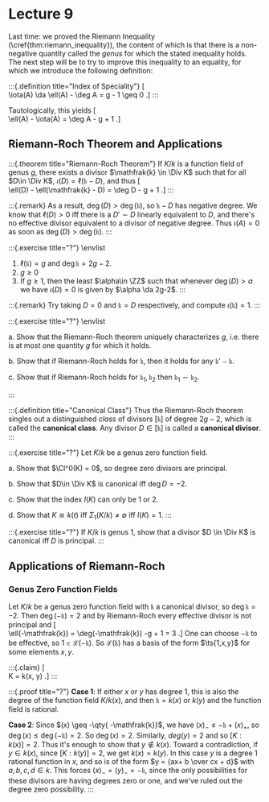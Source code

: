 # Lecture 9

Last time: we proved the Riemann Inequality (\cref{thm:riemann_inequality}), the content of which is that there is a non-negative quantity called the *genus* for which the stated inequality holds.
The next step will be to try to improve this inequality to an equality, for which we introduce the following definition:

:::{.definition title="Index of Speciality"}
\[  
\iota(A) \da \ell(A) - \deg A = g - 1 \geq 0
.\]
:::

Tautologically, this yields
\[  
\ell(A) - \iota(A) = \deg A - g + 1
.\]

## Riemann-Roch Theorem and Applications

:::{.theorem title="Riemann-Roch Theorem"}
If $K/k$ is a function field of genus $g$, there exists a divisor $\mathfrak{k} \in \Div K$ such that for all $D\in \Div K$, $\iota(D) = \ell(\mathfrak{k} - D)$, and thus
\[  
\ell(D) - \ell(\mathfrak{k} - D) = \deg D - g + 1
.\]
:::

:::{.remark}
As a result, $\deg(D) > \deg(\mathfrak{k})$, so $\mathfrak{k} - D$ has negative degree.
We know that $\ell(D) > 0$ iff there is a $D' \sim D$ linearly equivalent to $D$, and there's no effective divisor equivalent to a divisor of negative degree.
Thus $\iota(A) = 0$ as soon as $\deg(D) > \deg(\mathfrak{k})$.
:::

:::{.exercise title="?"}
\envlist

1. $\ell(\mathfrak{k}) = g$ and $\deg \mathfrak{k} = 2g-2$.
2. $g\geq 0$
3. If $g\geq 1$, then the least $\alpha\in \ZZ$ such that whenever $\deg(D) > \alpha$ we have $\iota(D) = 0$ is given by $\alpha \da 2g-2$.
:::

:::{.remark}
Try taking $D=0$ and $\mathfrak{k} = D$ respectively, and compute $\iota(\mathfrak{k}) = 1$.
:::

:::{.exercise title="?"}
\envlist

a. Show that the Riemann-Roch theorem uniquely characterizes $g$, i.e. there is at most one quantity $g$ for which it holds.

b. Show that if Riemann-Roch holds for $\mathfrak{k}$, then it holds for any $\mathfrak{k}' \sim \mathfrak{k}$.

c. Show that if Riemann-Roch holds for $\mathfrak{k}_1, \mathfrak{k}_2$ then $\mathfrak{k}_1 \sim \mathfrak{k}_2$.

:::


:::{.definition title="Canonical Class"}
Thus the Riemann-Roch theorem singles out a distinguished *class* of divisors $[\mathfrak{k}]$ of degree $2g-2$, which is called the **canonical class**.
Any divisor $D\in [\mathfrak{k}]$ is called a **canonical divisor**.
:::


:::{.exercise title="?"}
Let $K/k$ be a genus zero function field.

a. Show that $\Cl^0(K) = 0$, so degree zero divisors are principal.

b. Show that $D\in \Div K$ is canonical iff $\deg D = -2$.

c. Show that the index $I(K)$ can only be 1 or 2.

d. Show that $K \cong k(t)$ iff $\Sigma _1 (K/k) \neq \emptyset$ iff $I(K) = 1$.
:::

:::{.exercise title="?"}
If $K/k$ is genus 1, show that a divisor $D \in \Div K$ is canonical iff $D$ is principal.
:::

## Applications of Riemann-Roch

### Genus Zero Function Fields

Let $K/k$ be a genus zero function field with $\mathfrak{k}$ a canonical divisor, so $\deg \mathfrak{k} = -2$.
Then $\deg(-\mathfrak{k}) = 2$ and by Riemann-Roch every effective divisor is not principal and
\[  
\ell(-\mathfrak{k}) = \deg(-\mathfrak{k}) -g + 1 = 3
.\]
One can choose $-\mathfrak{k}$ to be effective, so $1 \in \mathcal{L}(-\mathfrak{k})$.
So $\mathcal{L}(\mathfrak{k})$ has a basis of the form $\ts{1,x,y}$ for some elements $x, y$.

:::{.claim}
\[  
K = k(x, y)
.\]
:::

:::{.proof title="?"}
**Case 1**: 
If either $x$ or $y$ has degree 1, this is also the degree of the function field $K / k(x)$, and then $\mathfrak{k} = k(x)$ or $k(y)$ and the function field is rational.

**Case 2**:
Since $(x) \geq -\qty{ -\mathfrak{k}}$, we have $(x)_- \leq - \mathfrak{k} + (x)_+$, so $\deg(x) \leq \deg(-\mathfrak{k}) = 2$.
So $\deg(x) = 2$.
Similarly, $deg(y) = 2$ and so $[K: k(x)] = 2$.
Thus it's enough to show that $y\not\in k(x)$.
Toward a contradiction, if $y\in k(x)$, since $[K: k(y)] = 2$, we get $k(x) = k(y)$.
In this case $y$ is a degree 1 rational function in $x$, and so is of the form $y = {ax+ b \over cx + d}$ with $a,b,c,d \in k$.
This forces $(x)_- = (y)_- = -\mathfrak{k}$, since the only possibilities for these divisors are having degrees zero or one,
and we've ruled out the degree zero possibility.
:::

